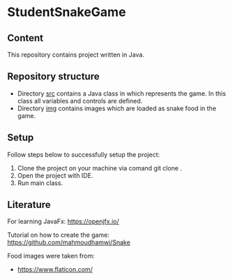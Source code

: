 # StudentSnakeGame

## Content
This repository contains project written in Java.

## Repository structure

* Directory [src](./src/main/java/rs/ac/bg/fon/game/snake/studentsnakegame/GameApplication.java ) contains a Java class in which represents the game. In this class all variables and controls are defined.
* Directory [img](./src/main/resources/img/) contains images which are loaded as snake food in the game.

## Setup

Follow steps below to successfully setup the project:

1. Clone the project on your machine via comand git clone <URL>.
2. Open the project with IDE.
3. Run main class.
  
## Literature

For learning JavaFx: https://openjfx.io/

Tutorial on how to create the game:
https://github.com/mahmoudhamwi/Snake

Food images were taken from:
* https://www.flaticon.com/
